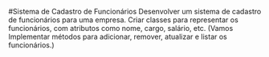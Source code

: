 #Sistema de Cadastro de Funcionários
Desenvolver um sistema de cadastro de funcionários para uma empresa. Criar classes para representar os funcionários, com atributos como nome, cargo, salário, etc. (Vamos Implementar métodos para adicionar, remover, atualizar e listar os funcionários.)
